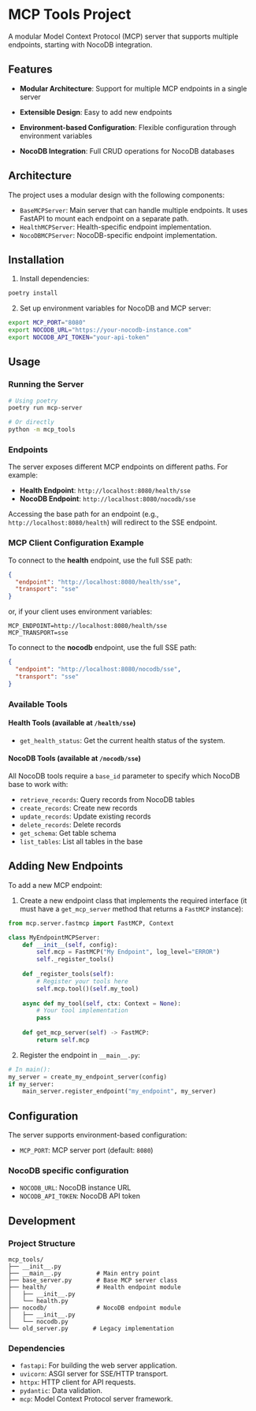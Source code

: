 # MCP Tools Project

A modular Model Context Protocol (MCP) server that supports multiple endpoints, starting with NocoDB integration.

## Features

- **Modular Architecture**: Support for multiple MCP endpoints in a single server
- **Extensible Design**: Easy to add new endpoints
- **Environment-based Configuration**: Flexible configuration through environment variables

- **NocoDB Integration**: Full CRUD operations for NocoDB databases

## Architecture

The project uses a modular design with the following components:

- `BaseMCPServer`: Main server that can handle multiple endpoints. It uses FastAPI to mount each endpoint on a separate path.
- `HealthMCPServer`: Health-specific endpoint implementation.
- `NocoDBMCPServer`: NocoDB-specific endpoint implementation.

## Installation

1. Install dependencies:
```bash
poetry install
```

2. Set up environment variables for NocoDB and MCP server:
```bash
export MCP_PORT="8080"
export NOCODB_URL="https://your-nocodb-instance.com"
export NOCODB_API_TOKEN="your-api-token"
```

## Usage

### Running the Server

```bash
# Using poetry
poetry run mcp-server

# Or directly
python -m mcp_tools
```

### Endpoints

The server exposes different MCP endpoints on different paths. For example:
- **Health Endpoint**: `http://localhost:8080/health/sse`
- **NocoDB Endpoint**: `http://localhost:8080/nocodb/sse`

Accessing the base path for an endpoint (e.g., `http://localhost:8080/health`) will redirect to the SSE endpoint.

### MCP Client Configuration Example

To connect to the **health** endpoint, use the full SSE path:
```json
{
  "endpoint": "http://localhost:8080/health/sse",
  "transport": "sse"
}
```

or, if your client uses environment variables:
```
MCP_ENDPOINT=http://localhost:8080/health/sse
MCP_TRANSPORT=sse
```

To connect to the **nocodb** endpoint, use the full SSE path:
```json
{
  "endpoint": "http://localhost:8080/nocodb/sse",
  "transport": "sse"
}
```

### Available Tools

#### Health Tools (available at `/health/sse`)

- `get_health_status`: Get the current health status of the system.

#### NocoDB Tools (available at `/nocodb/sse`)

All NocoDB tools require a `base_id` parameter to specify which NocoDB base to work with:

- `retrieve_records`: Query records from NocoDB tables
- `create_records`: Create new records
- `update_records`: Update existing records
- `delete_records`: Delete records
- `get_schema`: Get table schema
- `list_tables`: List all tables in the base


## Adding New Endpoints

To add a new MCP endpoint:

1. Create a new endpoint class that implements the required interface (it must have a `get_mcp_server` method that returns a `FastMCP` instance):

```python
from mcp.server.fastmcp import FastMCP, Context

class MyEndpointMCPServer:
    def __init__(self, config):
        self.mcp = FastMCP("My Endpoint", log_level="ERROR")
        self._register_tools()
    
    def _register_tools(self):
        # Register your tools here
        self.mcp.tool()(self.my_tool)
    
    async def my_tool(self, ctx: Context = None):
        # Your tool implementation
        pass
    
    def get_mcp_server(self) -> FastMCP:
        return self.mcp
```

2. Register the endpoint in `__main__.py`:

```python
# In main():
my_server = create_my_endpoint_server(config)
if my_server:
    main_server.register_endpoint("my_endpoint", my_server)
```

## Configuration

The server supports environment-based configuration:
- `MCP_PORT`: MCP server port (default: `8080`)

### NocoDB specific configuration
- `NOCODB_URL`: NocoDB instance URL
- `NOCODB_API_TOKEN`: NocoDB API token


## Development

### Project Structure

```
mcp_tools/
├── __init__.py
├── __main__.py          # Main entry point
├── base_server.py       # Base MCP server class
├── health/              # Health endpoint module
│   ├── __init__.py
│   └── health.py
├── nocodb/              # NocoDB endpoint module
│   ├── __init__.py
│   └── nocodb.py
└── old_server.py       # Legacy implementation
```

### Dependencies

- `fastapi`: For building the web server application.
- `uvicorn`: ASGI server for SSE/HTTP transport.
- `httpx`: HTTP client for API requests.
- `pydantic`: Data validation.
- `mcp`: Model Context Protocol server framework.
